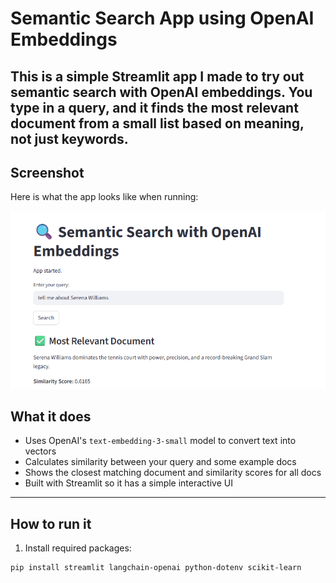 
# Semantic Search App using OpenAI Embeddings
This is a simple Streamlit app I made to try out semantic search with OpenAI embeddings. You type in a query, and it finds the most relevant document from a small list based on meaning, not just keywords.
---
## Screenshot
Here is what the app looks like when running:

![App Screenshot](Data/app_screenshot.png)
## What it does
- Uses OpenAI's `text-embedding-3-small` model to convert text into vectors
- Calculates similarity between your query and some example docs
- Shows the closest matching document and similarity scores for all docs
- Built with Streamlit so it has a simple interactive UI
---
## How to run it
1. Install required packages:
```bash
pip install streamlit langchain-openai python-dotenv scikit-learn


